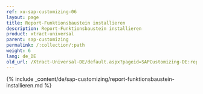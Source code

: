 ```yaml
---
ref: xu-sap-customizing-06
layout: page
title: Report-Funktionsbaustein installieren
description: Report-Funktionsbaustein installieren
product: xtract-universal
parent: sap-customizing
permalink: /:collection/:path
weight: 6
lang: de_DE
old_url: /Xtract-Universal-DE/default.aspx?pageid=SAPCustomizing-DE:report-funktionsbaustein-installieren
---
```


{% include _content/de/sap-customizing/report-funktionsbaustein-installieren.md  %}